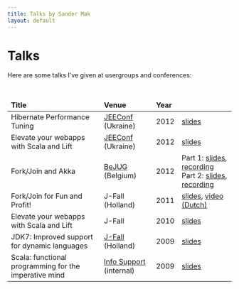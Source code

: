 ```yaml
---
title: Talks by Sander Mak
layout: default 
---
```


# Talks
Here are some talks I've given at usergroups and conferences:

<br>
<table class="table table-bordered table-striped">
	<thead>
		<tr>
			<td><strong>Title</strong></td>	
			<td><strong>Venue</strong></td>
			<td><strong>Year</strong></td>
			<td></td>
		</tr>
	</thead>
	<tr>
		<td>Hibernate Performance Tuning</td>
		<td><a href="http://www.jeeconf.com">JEEConf</a> (Ukraine)</td>
		<td>2012</td>
		<td><a href="http://www.slideshare.net/SanderMak/scala-functional-programming-for-the-imperative-mind">slides</a></td>
	</tr>
	<tr>
		<td>Elevate your webapps with Scala and Lift</td>
		<td><a href="http://www.jeeconf.com">JEEConf</a> (Ukraine)</td>
		<td>2012</td>
		<td><a href="">slides</a></td>
	</tr>
	<tr>
		<td>Fork/Join and Akka</td>
		<td><a href="http://www.bejug.org">BeJUG</a> (Belgium)</td>
		<td>2012</td>
		<td>Part 1: <a href="">slides</a>, <a href="">recording</a>
			<br>
			Part 2: <a href="">slides</a>, <a href="">recording</a>
		</td>
	</tr>	
	<tr>
		<td>Fork/Join for Fun and Profit!</td>
		<td>J-Fall (Holland)</td>
		<td>2011</td>
		<td><a href="http://www.slideshare.net/SanderMak/forkjoin-for-fun-and-profit-10075746">slides</a>, <a href="http://www.parleys.com/d/2746">video (Dutch)</a>
		</td>
	</tr>
	<tr>
		<td>Elevate your webapps with Scala and Lift</td>
		<td>J-Fall</td>
		<td>2010</td>
		<td><a href="">slides</a></td>
	</tr>
	<tr>
		<td>JDK7: Improved support for dynamic languages</td>
		<td><a href="http://www.nljug.org/pages/events/content/jfall_2009/sessions/00004/">J-Fall</a> (Holland)</td>
		<td>2009</td>
		<td><a href="http://www.slideshare.net/SanderMak/jdk7-improved-support-for-dynamic-languages">slides</a></td>
	</tr>
	<tr>
		<td>Scala: functional programming for the imperative mind</td>
		<td><a href="http://www.infosupport.com">Info Support</a> (internal)</td>
		<td>2009</td>
		<td><a href="http://www.slideshare.net/SanderMak/scala-functional-programming-for-the-imperative-mind">slides</a></td>
	</tr>
</table>

